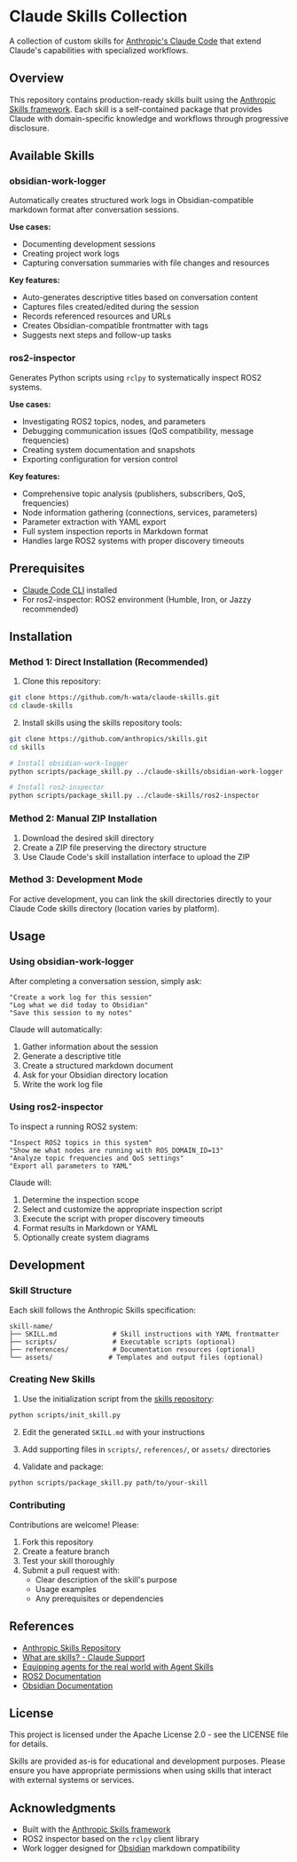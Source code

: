 # Claude Skills Collection

A collection of custom skills for [Anthropic's Claude Code](https://claude.com/claude-code) that extend Claude's capabilities with specialized workflows.

## Overview

This repository contains production-ready skills built using the [Anthropic Skills framework](https://github.com/anthropics/skills). Each skill is a self-contained package that provides Claude with domain-specific knowledge and workflows through progressive disclosure.

## Available Skills

### obsidian-work-logger

Automatically creates structured work logs in Obsidian-compatible markdown format after conversation sessions.

**Use cases:**
- Documenting development sessions
- Creating project work logs
- Capturing conversation summaries with file changes and resources

**Key features:**
- Auto-generates descriptive titles based on conversation content
- Captures files created/edited during the session
- Records referenced resources and URLs
- Creates Obsidian-compatible frontmatter with tags
- Suggests next steps and follow-up tasks

### ros2-inspector

Generates Python scripts using `rclpy` to systematically inspect ROS2 systems.

**Use cases:**
- Investigating ROS2 topics, nodes, and parameters
- Debugging communication issues (QoS compatibility, message frequencies)
- Creating system documentation and snapshots
- Exporting configuration for version control

**Key features:**
- Comprehensive topic analysis (publishers, subscribers, QoS, frequencies)
- Node information gathering (connections, services, parameters)
- Parameter extraction with YAML export
- Full system inspection reports in Markdown format
- Handles large ROS2 systems with proper discovery timeouts

## Prerequisites

- [Claude Code CLI](https://claude.com/claude-code) installed
- For ros2-inspector: ROS2 environment (Humble, Iron, or Jazzy recommended)

## Installation

### Method 1: Direct Installation (Recommended)

1. Clone this repository:
```bash
git clone https://github.com/h-wata/claude-skills.git
cd claude-skills
```

2. Install skills using the skills repository tools:
```bash
git clone https://github.com/anthropics/skills.git
cd skills

# Install obsidian-work-logger
python scripts/package_skill.py ../claude-skills/obsidian-work-logger

# Install ros2-inspector
python scripts/package_skill.py ../claude-skills/ros2-inspector
```

### Method 2: Manual ZIP Installation

1. Download the desired skill directory
2. Create a ZIP file preserving the directory structure
3. Use Claude Code's skill installation interface to upload the ZIP

### Method 3: Development Mode

For active development, you can link the skill directories directly to your Claude Code skills directory (location varies by platform).

## Usage

### Using obsidian-work-logger

After completing a conversation session, simply ask:

```
"Create a work log for this session"
"Log what we did today to Obsidian"
"Save this session to my notes"
```

Claude will automatically:
1. Gather information about the session
2. Generate a descriptive title
3. Create a structured markdown document
4. Ask for your Obsidian directory location
5. Write the work log file

### Using ros2-inspector

To inspect a running ROS2 system:

```
"Inspect ROS2 topics in this system"
"Show me what nodes are running with ROS_DOMAIN_ID=13"
"Analyze topic frequencies and QoS settings"
"Export all parameters to YAML"
```

Claude will:
1. Determine the inspection scope
2. Select and customize the appropriate inspection script
3. Execute the script with proper discovery timeouts
4. Format results in Markdown or YAML
5. Optionally create system diagrams

## Development

### Skill Structure

Each skill follows the Anthropic Skills specification:

```
skill-name/
├── SKILL.md              # Skill instructions with YAML frontmatter
├── scripts/              # Executable scripts (optional)
├── references/           # Documentation resources (optional)
└── assets/              # Templates and output files (optional)
```

### Creating New Skills

1. Use the initialization script from the [skills repository](https://github.com/anthropics/skills):
```bash
python scripts/init_skill.py
```

2. Edit the generated `SKILL.md` with your instructions

3. Add supporting files in `scripts/`, `references/`, or `assets/` directories

4. Validate and package:
```bash
python scripts/package_skill.py path/to/your-skill
```

### Contributing

Contributions are welcome! Please:

1. Fork this repository
2. Create a feature branch
3. Test your skill thoroughly
4. Submit a pull request with:
   - Clear description of the skill's purpose
   - Usage examples
   - Any prerequisites or dependencies

## References

- [Anthropic Skills Repository](https://github.com/anthropics/skills)
- [What are skills? - Claude Support](https://support.claude.com/en/articles/12512176-what-are-skills)
- [Equipping agents for the real world with Agent Skills](https://anthropic.com/engineering/equipping-agents-for-the-real-world-with-agent-skills)
- [ROS2 Documentation](https://docs.ros.org/en/rolling/)
- [Obsidian Documentation](https://help.obsidian.md/)

## License

This project is licensed under the Apache License 2.0 - see the LICENSE file for details.

Skills are provided as-is for educational and development purposes. Please ensure you have appropriate permissions when using skills that interact with external systems or services.

## Acknowledgments

- Built with the [Anthropic Skills framework](https://github.com/anthropics/skills)
- ROS2 inspector based on the `rclpy` client library
- Work logger designed for [Obsidian](https://obsidian.md/) markdown compatibility
